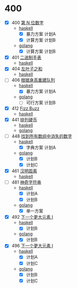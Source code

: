 # 400
- [x] 400 [第 N 位数字](./lc/400.md)
    * [haskell](./hs/src/Q400/Q400.hs)
        - [x] 暴力方案 计划A
        - [x] 计算方案 计划B
    * [golang](./golang/q400/q400.go)
        - [x] 计算方案 计划B
- [x] 401 [二进制手表](./lc/401.md)
    * [haskell](./hs/src/Q400/Q401.hs)
- [x] 404 [左叶子之和](./lc/404.md)
    * [haskell](./hs/src/Q400/Q404.hs)
- [ ] 406 [根据身高重建队列](./lc/406.md)
    * [haskell](./hs/src/Q400/Q406.hs)
        - [x] 暴力方案 计划A
    * [golang](./golang/q400/q406.go)
        - [ ] 可行方案 计划B
- [x] 412 [Fizz Buzz](./lc/412.md)
    * [haskell](./hs/src/Q400/Q406.hs)
- [x] 441 [排列硬币](./lc/441.md)
    * [haskell](./hs/src/Q400/Q441.hs)
    * [golang](./golang/q400/q441.go)
- [ ] 448 [找到所有数组中消失的数字](./lc/448.md)
    * [haskell](./hs/src/Q400/Q448.hs)
        - [x] 字典方案 计划A
    * [golang](./golang/q400/q448.go)
        - [x] 计划B
        - [x] 计划C
- [x] 461 [汉明距离](./lc/461.md)
    * [haskell](./hs/src/Q400/Q461.hs)
- [ ] 481 [神奇字符串](./lc/481.md)
    * [haskell](./hs/src/Q400/Q448.hs)
        - [x] 计划A
        - [x] 计划B
    * [golang](./golang/q400/q448.go)
        - [x] 单一方案
- [x] 492 [下一个更大元素 I](./lc/496.md)
    * [haskell](./hs/src/Q400/Q492.hs)
        - [x] 计划B
    * [golang](./golang/q400/q492.go)
        - [x] 计划B
- [x] 496 [下一个更大元素 I](./lc/496.md)
    * [haskell](./hs/src/Q400/Q496.hs)
        - [x] 计划A
        - [x] 计划C
    * [golang](./golang/q400/q496.go)
        - [x] 计划B
        - [x] 计划C
